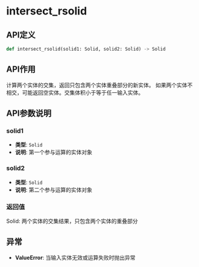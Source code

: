 # intersect_rsolid

## API定义

```python
def intersect_rsolid(solid1: Solid, solid2: Solid) -> Solid
```

## API作用

计算两个实体的交集，返回只包含两个实体重叠部分的新实体。
如果两个实体不相交，可能返回空实体。交集体积小于等于任一输入实体。

## API参数说明

### solid1

- **类型**: `Solid`
- **说明**: 第一个参与运算的实体对象

### solid2

- **类型**: `Solid`
- **说明**: 第二个参与运算的实体对象

### 返回值

Solid: 两个实体的交集结果，只包含两个实体的重叠部分

## 异常

- **ValueError**: 当输入实体无效或运算失败时抛出异常
